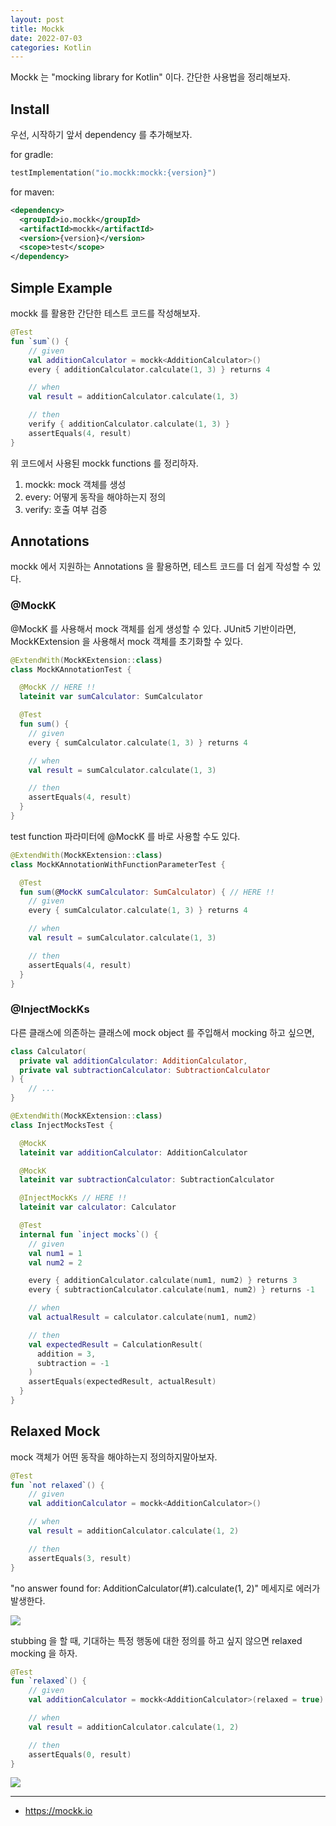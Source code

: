 ```yaml
---
layout: post
title: Mockk
date: 2022-07-03
categories: Kotlin
---
```


Mockk 는 "mocking library for Kotlin" 이다. 간단한 사용법을 정리해보자.

## Install

우선, 시작하기 앞서 dependency 를 추가해보자.

for gradle:

```kotlin
testImplementation("io.mockk:mockk:{version}")
```

for maven:

```xml
<dependency>
  <groupId>io.mockk</groupId>
  <artifactId>mockk</artifactId>
  <version>{version}</version>
  <scope>test</scope>
</dependency>
```

## Simple Example

mockk 를 활용한 간단한 테스트 코드를 작성해보자.

```kotlin
@Test
fun `sum`() {
    // given
    val additionCalculator = mockk<AdditionCalculator>()
    every { additionCalculator.calculate(1, 3) } returns 4

    // when
    val result = additionCalculator.calculate(1, 3)

    // then
    verify { additionCalculator.calculate(1, 3) }
    assertEquals(4, result)
}
```

위 코드에서 사용된 mockk functions 를 정리하자.

1. mockk: mock 객체를 생성
2. every: 어떻게 동작을 해야하는지 정의
3. verify: 호출 여부 검증

## Annotations

mockk 에서 지원하는 Annotations 을 활용하면, 테스트 코드를 더 쉽게 작성할 수 있다.

### @MockK

@MockK 를 사용해서 mock 객체를 쉽게 생성할 수 있다.
JUnit5 기반이라면, MockKExtension 을 사용해서 mock 객체를 초기화할 수 있다.

```kotlin
@ExtendWith(MockKExtension::class)
class MockKAnnotationTest {

  @MockK // HERE !!
  lateinit var sumCalculator: SumCalculator

  @Test
  fun sum() {
    // given
    every { sumCalculator.calculate(1, 3) } returns 4

    // when
    val result = sumCalculator.calculate(1, 3)

    // then
    assertEquals(4, result)
  }
}
```

test function 파라미터에 @MockK 를 바로 사용할 수도 있다.

```kotlin
@ExtendWith(MockKExtension::class)
class MockKAnnotationWithFunctionParameterTest {

  @Test
  fun sum(@MockK sumCalculator: SumCalculator) { // HERE !!
    // given
    every { sumCalculator.calculate(1, 3) } returns 4

    // when
    val result = sumCalculator.calculate(1, 3)

    // then
    assertEquals(4, result)
  }
}
```

### @InjectMockKs

다른 클래스에 의존하는 클래스에 mock object 를 주입해서 mocking 하고 싶으면,

```kotlin
class Calculator(
  private val additionCalculator: AdditionCalculator,
  private val subtractionCalculator: SubtractionCalculator
) {
    // ...
}

@ExtendWith(MockKExtension::class)
class InjectMocksTest {

  @MockK
  lateinit var additionCalculator: AdditionCalculator

  @MockK
  lateinit var subtractionCalculator: SubtractionCalculator

  @InjectMockKs // HERE !!
  lateinit var calculator: Calculator

  @Test
  internal fun `inject mocks`() {
    // given
    val num1 = 1
    val num2 = 2

    every { additionCalculator.calculate(num1, num2) } returns 3
    every { subtractionCalculator.calculate(num1, num2) } returns -1

    // when
    val actualResult = calculator.calculate(num1, num2)

    // then
    val expectedResult = CalculationResult(
      addition = 3,
      subtraction = -1
    )
    assertEquals(expectedResult, actualResult)
  }
}
```

## Relaxed Mock

mock 객체가 어떤 동작을 해야하는지 정의하지말아보자.

```kotlin
@Test
fun `not relaxed`() {
    // given
    val additionCalculator = mockk<AdditionCalculator>()

    // when
    val result = additionCalculator.calculate(1, 2)

    // then
    assertEquals(3, result)
}
```

"no answer found for: AdditionCalculator(#1).calculate(1, 2)" 메세지로 에러가 발생한다.

![](/image/mockk-not-relaxed-mock-error.png)

stubbing 을 할 때, 기대하는 특정 행동에 대한 정의를 하고 싶지 않으면 relaxed mocking 을 하자.

```kotlin
@Test
fun `relaxed`() {
    // given
    val additionCalculator = mockk<AdditionCalculator>(relaxed = true) // HERE !!

    // when
    val result = additionCalculator.calculate(1, 2)

    // then
    assertEquals(0, result)
}
```

![](/image/mockk-relaxed-mock-pass.png)

---

- https://mockk.io
